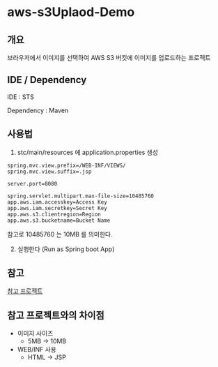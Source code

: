 # aws-s3Uplaod-Demo

## 개요

브라우저에서 이미지를 선택하여 AWS S3 버킷에 이미지를 업로드하는 프로젝트

## IDE / Dependency

IDE : STS

Dependency : Maven

## 사용법

1. stc/main/resources 에 application.properties 생성

```properties
spring.mvc.view.prefix=/WEB-INF/VIEWS/
spring.mvc.view.suffix=.jsp

server.port=8080

spring.servlet.multipart.max-file-size=10485760
app.aws.iam.accesskey=Access Key
app.aws.iam.secretkey=Secret Key
app.aws.s3.clientregion=Region
app.aws.s3.bucketname=Bucket Name
```
참고로 10485760 는 10MB 를 의미한다.

2. 실행한다 (Run as Spring boot App)

## 참고
[참고 프로젝트](https://github.com/nadunc/AWS-S3-image-uploader-with-java-spring-boot)

## 참고 프로젝트와의 차이점

   * 이미지 사이즈
      * 5MB -> 10MB
   * WEB/INF 사용
      * HTML -> JSP
